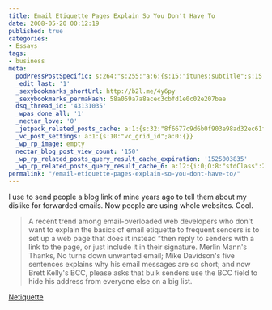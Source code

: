 ```yaml
---
title: Email Etiquette Pages Explain So You Don't Have To
date: 2008-05-20 00:12:19
published: true
categories:
- Essays
tags:
- business
meta:
  podPressPostSpecific: s:264:"s:255:"a:6:{s:15:"itunes:subtitle";s:15:"##PostExcerpt##";s:14:"itunes:summary";s:15:"##PostExcerpt##";s:15:"itunes:keywords";s:17:"##WordPressCats##";s:13:"itunes:author";s:10:"##Global##";s:15:"itunes:explicit";s:7:"Default";s:12:"itunes:block";s:7:"Default";}";";
  _edit_last: '1'
  _sexybookmarks_shortUrl: http://b2l.me/4y6py
  _sexybookmarks_permaHash: 58a059a7a8acec3cbfd1e0c02e207bae
  dsq_thread_id: '43131035'
  _wpas_done_all: '1'
  _nectar_love: '0'
  _jetpack_related_posts_cache: a:1:{s:32:"8f6677c9d6b0f903e98ad32ec61f8deb";a:2:{s:7:"expires";i:1471030918;s:7:"payload";a:3:{i:0;a:1:{s:2:"id";i:644;}i:1;a:1:{s:2:"id";i:1278;}i:2;a:1:{s:2:"id";i:1285;}}}}
  _vc_post_settings: a:1:{s:10:"vc_grid_id";a:0:{}}
  _wp_rp_image: empty
  nectar_blog_post_view_count: '150'
  _wp_rp_related_posts_query_result_cache_expiration: '1525003835'
  _wp_rp_related_posts_query_result_cache_6: a:12:{i:0;O:8:"stdClass":2:{s:7:"post_id";s:3:"747";s:5:"score";s:17:"47.68987093835278";}i:1;O:8:"stdClass":2:{s:7:"post_id";s:3:"725";s:5:"score";s:17:"43.28140630941861";}i:2;O:8:"stdClass":2:{s:7:"post_id";s:3:"741";s:5:"score";s:17:"41.57854170945029";}i:3;O:8:"stdClass":2:{s:7:"post_id";s:3:"850";s:5:"score";s:17:"40.20893729258303";}i:4;O:8:"stdClass":2:{s:7:"post_id";s:4:"8086";s:5:"score";s:18:"37.170077080516116";}i:5;O:8:"stdClass":2:{s:7:"post_id";s:4:"2861";s:5:"score";s:18:"37.170077080516116";}i:6;O:8:"stdClass":2:{s:7:"post_id";s:4:"2074";s:5:"score";s:18:"37.170077080516116";}i:7;O:8:"stdClass":2:{s:7:"post_id";s:4:"1423";s:5:"score";s:18:"37.170077080516116";}i:8;O:8:"stdClass":2:{s:7:"post_id";s:3:"722";s:5:"score";s:18:"37.170077080516116";}i:9;O:8:"stdClass":2:{s:7:"post_id";s:3:"717";s:5:"score";s:18:"37.170077080516116";}i:10;O:8:"stdClass":2:{s:7:"post_id";s:3:"686";s:5:"score";s:18:"37.170077080516116";}i:11;O:8:"stdClass":2:{s:7:"post_id";s:3:"684";s:5:"score";s:18:"37.170077080516116";}}
permalink: "/email-etiquette-pages-explain-so-you-dont-have-to/"
---
```

I use to send people a blog link of mine years ago to tell them about my dislike for forwarded emails. Now people are using whole websites. Cool.
>A recent trend among email-overloaded web developers who don't want to explain the basics of email etiquette to frequent senders is to set up a web page that does it instead ”then reply to senders with a link to the page, or just include it in their signature. Merlin Mann's Thanks, No turns down unwanted email; Mike Davidson's five sentences explains why his email messages are so short; and now Brett Kelly's BCC, please asks that bulk senders use the BCC field to hide his address from everyone else on a big list.</blockquote>
<p><a href="http://lifehacker.com/391932/email-etiquette-pages-explain-so-you-dont-have-to" rel="nofollow">Netiquette </a></p>
